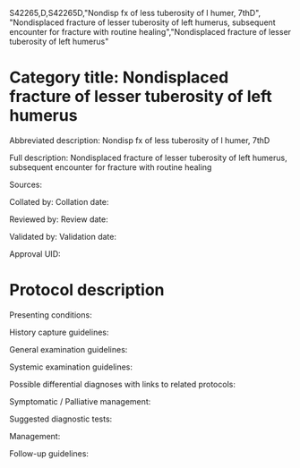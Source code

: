 S42265,D,S42265D,"Nondisp fx of less tuberosity of l humer, 7thD", "Nondisplaced fracture of lesser tuberosity of left humerus, subsequent encounter for fracture with routine healing","Nondisplaced fracture of lesser tuberosity of left humerus"
# Category title: Nondisplaced fracture of lesser tuberosity of left humerus

Abbreviated description: Nondisp fx of less tuberosity of l humer, 7thD

Full description: Nondisplaced fracture of lesser tuberosity of left humerus, subsequent encounter for fracture with routine healing

Sources:

Collated by:
Collation date:

Reviewed by:
Review date:

Validated by:
Validation date:

Approval UID:

# Protocol description

Presenting conditions:

History capture guidelines:

General examination guidelines:

Systemic examination guidelines:

Possible differential diagnoses with links to related protocols:

Symptomatic / Palliative management:

Suggested diagnostic tests:

Management:

Follow-up guidelines:
